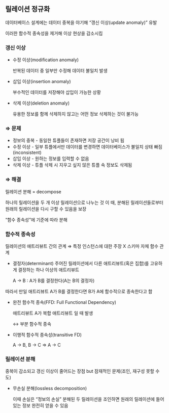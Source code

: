 ## 릴레이션 정규화

데이터베이스 설계에는 데이터 중복을 야기해 “갱신 이상(update anomaly)” 유발

이러한 함수적 종속성을 제거해 이상 현상을 감소시킴

### 갱신 이상

- 수정 이상(modification anomaly)
    
    반복된 데이터 중 일부만 수정해 데이터 불일치 발생
    
- 삽입 이상(insertion anomaly)
    
    부수적인 데이터를 저장해야 삽입이 가능한 상황
    
- 삭제 이상(deletion anomaly)
    
    유용한 정보를 함께 삭제하지 않고는 어떤 정보 삭제하는 것이 불가능
    

### ⇒ 문제

- 정보의 중복 - 동일한 튜플들이 존재하면 저장 공간이 낭비 됨
- 수정 이상 - 일부 튜플에서만 데이터를 변경하면 데이터베이스가 불일치 상태 빠짐(inconsistent)
- 삽입 이상 - 원하는 정보를 입력할 수 없음
- 삭제 이상 - 튜플 삭제 시 지우고 싶지 않은 튜플 속 정보도 삭제됨

### ⇒ 해결

릴레이션 분해 = decompose

하나의 릴레이션을 두 개 이상 릴레이션으로 나누는 것
이 때, 분해된 릴레이션들로부터 원래의 릴레이션을 다시 구할 수 있음을 보장

“함수 종속성”에 기준에 따라 분해

### 함수적 종속성

릴레이션의 애트리뷰트 간의 관계 ⇒ 특정 인스턴스에 대한 주장 X 스키마 자체
함수 관계

- 결정자(determinant)
주어진 릴레이션에서 다른 애트리뷰트(혹은 집합)를 고유하게 결정하는 하나 이상의 애트리뷰트
    
    A → B : A가 B를 결정한다(A는 B의 결정자)
    

따라서 만일 애트리뷰트 A가 B를 결정한다면 B가 A에 함수적으로 종속한다고 함

- 완전 함수적 종속(FFD: Full Functional Dependency)
    
    애트리뷰트 A가 복합 애트리뷰트 일 때 발생
    
    ↔ 부분 함수적 종속
    
- 이행적 함수적 종속성(transitive FD)
    
    A → B, B → C ⇒ A → C
    

### 릴레이션 분해

중복이 감소되고 갱신 이상이 줄어드는 장점 but 잠재적인 문제(조인, 재구성 못할 수도)

- 무손실 분해(lossless decomposition)
    
    이때 손실은 “정보의 손실”
    분해된 두 릴레이션을 조인하면 원래의 릴레이션에 들어 있는 정보 완전히 얻을 수 있음
